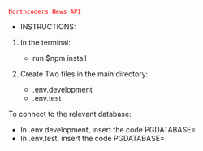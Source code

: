 <code style="color : red">Northcoders News API</code>

- INSTRUCTIONS:

1. In the terminal:

   - run $npm install

2. Create Two files in the main directory:
   - .env.development
   - .env.test

To connect to the relevant database:

- In .env.development, insert the code PGDATABASE=
- In .env.test, insert the code PGDATABASE=
